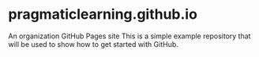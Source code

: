 # pragmaticlearning.github.io
An organization GitHub Pages site
This is a simple example repository that will be used to show how to get started with GitHub.
